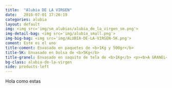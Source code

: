 ```yaml
---
title:  "Alubia DE LA VIRGEN"
date:   2016-07-01 17:26:19
categories: alubia
layout: default
img: <img src='img/sm_alubias/alubia_de_la_virgen_sm.png'>
img-detail-bag: <img src='img/alubia_small.png'>
img-big-bag: <img src='img/ALUBIA-DE-LA-VIRGEN-5K.png'>
coment: Este es el uno
title-coment: Envasado en paquetes de <b>1Kg y 500gr</b>
title-5K: Envasado en bolsa de <b>5Kg</b>
title-granel: Envasado en saquito de tela de <b>1Kg</b> <p><b>A GRANEL</b><br> Envasado en sacos de <b>10Kg y 25Kg</b> 
bg-class: alubia-de-la-virgen
side: products-left
---
```


Hola como estas